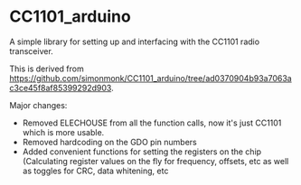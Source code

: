# CC1101_arduino
A simple library for setting up and interfacing with the CC1101 radio transceiver.

This is derived from https://github.com/simonmonk/CC1101_arduino/tree/ad0370904b93a7063ac3ce45f8af85399292d903.

Major changes:
- Removed ELECHOUSE from all the function calls, now it's just CC1101 which is more usable.
- Removed hardcoding on the GDO pin numbers
- Added convenient functions for setting the registers on the chip (Calculating register values on the fly for frequency, offsets, etc as well as toggles for CRC, data whitening, etc
